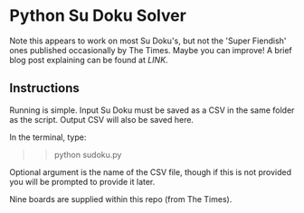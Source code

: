 Python Su Doku Solver
=====================

Note this appears to work on most Su Doku's, but not the 'Super Fiendish' ones published occasionally by The Times. Maybe you can improve! A brief blog post explaining can be found at *LINK*.

Instructions
-----------
Running is simple. Input Su Doku must be saved as a CSV in the same folder as the script. Output CSV will also be saved here.

In the terminal, type:
>> python sudoku.py

Optional argument is the name of the CSV file, though if this is not provided you will be prompted to provide it later.

Nine boards are supplied within this repo (from The Times).
